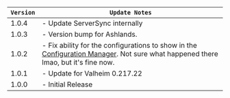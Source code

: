 | `Version` | `Update Notes`                                                                                                                                                                                                             |
|-----------|----------------------------------------------------------------------------------------------------------------------------------------------------------------------------------------------------------------------------|
| 1.0.4     | - Update ServerSync internally                                                                                                                                                                                             |
| 1.0.3     | - Version bump for Ashlands.                                                                                                                                                                                               |
| 1.0.2     | - Fix ability for the configurations to show in the [Configuration Manager](https://valheim.thunderstore.io/package/Azumatt/Official_BepInEx_ConfigurationManager/). Not sure what happened there lmao, but it's fine now. |
| 1.0.1     | - Update for Valheim 0.217.22                                                                                                                                                                                              |
| 1.0.0     | - Initial Release                                                                                                                                                                                                          |